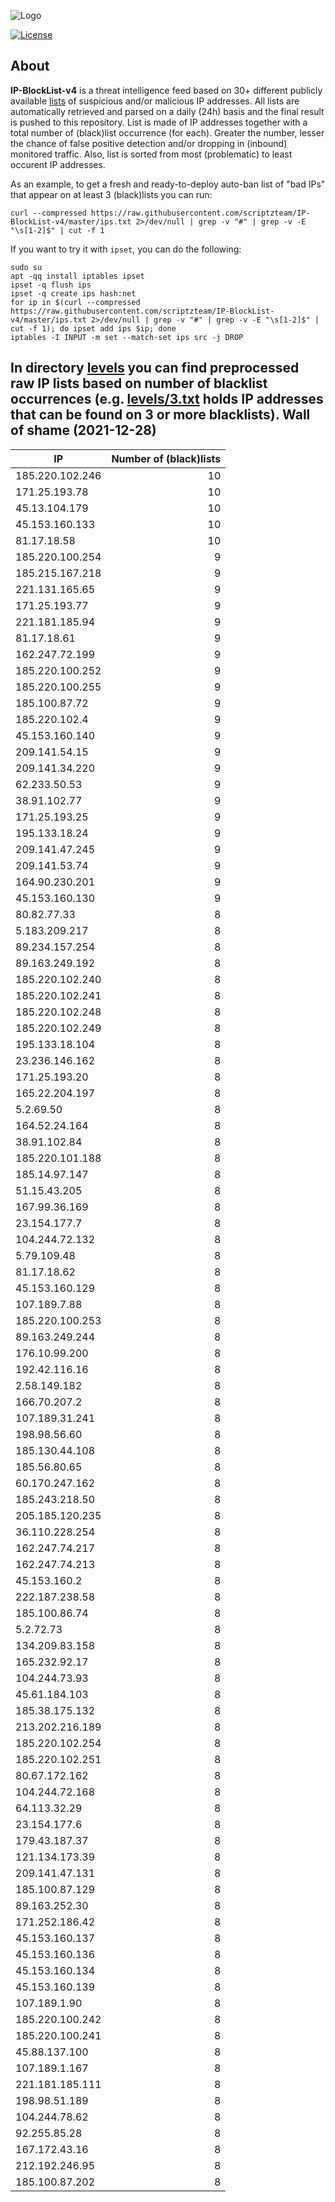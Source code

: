 ![Logo](https://i.imgur.com/PyKLAe7.png)

[![License](https://img.shields.io/badge/license-The_Unlicense-red.svg)](https://unlicense.org/)

About
----

**IP-BlockList-v4** is a threat intelligence feed based on 30+ different publicly available [lists](https://github.com/stamparm/maltrail) of suspicious and/or malicious IP addresses. All lists are automatically retrieved and parsed on a daily (24h) basis and the final result is pushed to this repository. List is made of IP addresses together with a total number of (black)list occurrence (for each). Greater the number, lesser the chance of false positive detection and/or dropping in (inbound) monitored traffic. Also, list is sorted from most (problematic) to least occurent IP addresses.

As an example, to get a fresh and ready-to-deploy auto-ban list of "bad IPs" that appear on at least 3 (black)lists you can run:

```
curl --compressed https://raw.githubusercontent.com/scriptzteam/IP-BlockList-v4/master/ips.txt 2>/dev/null | grep -v "#" | grep -v -E "\s[1-2]$" | cut -f 1
```

If you want to try it with `ipset`, you can do the following:

```
sudo su
apt -qq install iptables ipset
ipset -q flush ips
ipset -q create ips hash:net
for ip in $(curl --compressed https://raw.githubusercontent.com/scriptzteam/IP-BlockList-v4/master/ips.txt 2>/dev/null | grep -v "#" | grep -v -E "\s[1-2]$" | cut -f 1); do ipset add ips $ip; done
iptables -I INPUT -m set --match-set ips src -j DROP
```

In directory [levels](levels) you can find preprocessed raw IP lists based on number of blacklist occurrences (e.g. [levels/3.txt](levels/3.txt) holds IP addresses that can be found on 3 or more blacklists).
Wall of shame (2021-12-28)
----

|IP|Number of (black)lists|
|---|--:|
185.220.102.246|10
171.25.193.78|10
45.13.104.179|10
45.153.160.133|10
81.17.18.58|10
185.220.100.254|9
185.215.167.218|9
221.131.165.65|9
171.25.193.77|9
221.181.185.94|9
81.17.18.61|9
162.247.72.199|9
185.220.100.252|9
185.220.100.255|9
185.100.87.72|9
185.220.102.4|9
45.153.160.140|9
209.141.54.15|9
209.141.34.220|9
62.233.50.53|9
38.91.102.77|9
171.25.193.25|9
195.133.18.24|9
209.141.47.245|9
209.141.53.74|9
164.90.230.201|9
45.153.160.130|9
80.82.77.33|8
5.183.209.217|8
89.234.157.254|8
89.163.249.192|8
185.220.102.240|8
185.220.102.241|8
185.220.102.248|8
185.220.102.249|8
195.133.18.104|8
23.236.146.162|8
171.25.193.20|8
165.22.204.197|8
5.2.69.50|8
164.52.24.164|8
38.91.102.84|8
185.220.101.188|8
185.14.97.147|8
51.15.43.205|8
167.99.36.169|8
23.154.177.7|8
104.244.72.132|8
5.79.109.48|8
81.17.18.62|8
45.153.160.129|8
107.189.7.88|8
185.220.100.253|8
89.163.249.244|8
176.10.99.200|8
192.42.116.16|8
2.58.149.182|8
166.70.207.2|8
107.189.31.241|8
198.98.56.60|8
185.130.44.108|8
185.56.80.65|8
60.170.247.162|8
185.243.218.50|8
205.185.120.235|8
36.110.228.254|8
162.247.74.217|8
162.247.74.213|8
45.153.160.2|8
222.187.238.58|8
185.100.86.74|8
5.2.72.73|8
134.209.83.158|8
165.232.92.17|8
104.244.73.93|8
45.61.184.103|8
185.38.175.132|8
213.202.216.189|8
185.220.102.254|8
185.220.102.251|8
80.67.172.162|8
104.244.72.168|8
64.113.32.29|8
23.154.177.6|8
179.43.187.37|8
121.134.173.39|8
209.141.47.131|8
185.100.87.129|8
89.163.252.30|8
171.252.186.42|8
45.153.160.137|8
45.153.160.136|8
45.153.160.134|8
45.153.160.139|8
107.189.1.90|8
185.220.100.242|8
185.220.100.241|8
45.88.137.100|8
107.189.1.167|8
221.181.185.111|8
198.98.51.189|8
104.244.78.62|8
92.255.85.28|8
167.172.43.16|8
212.192.246.95|8
185.100.87.202|8
